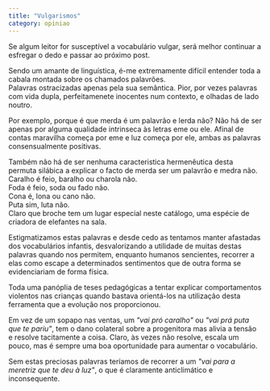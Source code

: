 ```yaml
---
title: "Vulgarismos"
category: opiniao
---
```


Se algum leitor for susceptível a vocabulário vulgar, será melhor continuar a esfregar o dedo e passar ao próximo post.

Sendo um amante de linguística, é-me extremamente difícil entender toda a cabala montada sobre os chamados palavrões.\
Palavras ostracizadas apenas pela sua semântica. Pior, por vezes palavras com vida dupla, perfeitamenete inocentes num contexto, e olhadas de lado noutro.

Por exemplo, porque é que merda é um palavrão e lerda não? Não há de ser apenas por alguma qualidade intrinseca às letras eme ou ele. Afinal de contas maravilha começa por eme e luz começa por ele, ambas as palavras consensualmente positivas.

Também não há de ser nenhuma caracteristica hermenêutica desta permuta silábica a explicar o facto de merda ser um palavrão e medra não.\
Caralho é feio, baralho ou charola não.\
Foda é feio, soda ou fado não.\
Cona é, lona ou cano não.\
Puta sim, luta não.\
Claro que broche tem um lugar especial neste catálogo, uma espécie de criadora de elefantes na sala.

Estigmatizamos estas palavras e desde cedo as tentamos manter afastadas dos vocabulários infantis, desvalorizando a utilidade de muitas destas palavras quando nos permitem, enquanto humanos sencientes, recorrer a elas como escape a determinados sentimentos que de outra forma se evidenciariam de forma física.

Toda uma panóplia de teses pedagógicas a tentar explicar comportamentos violentos nas crianças quando bastava orientá-los na utilização desta ferramenta que a evolução nos proporcionou.

Em vez de um sopapo nas ventas, um *"vai pró caralho"* ou *"vai prá puta que te pariu"*, tem o dano colateral sobre a progenitora mas alivia a tensão e resolve tacitamente a coisa. Claro, às vezes não resolve, escala um pouco, mas é sempre uma boa oportunidade para aumentar o vocabulário.

Sem estas preciosas palavras teríamos de recorrer a um *"vai para a meretriz que te deu à luz"*, o que é claramente anticlimático e inconsequente.


